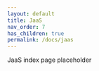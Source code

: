 ```yaml
---
layout: default
title: JaaS
nav_order: 7
has_children: true
permalink: /docs/jaas
---
```


JaaS index page placeholder
